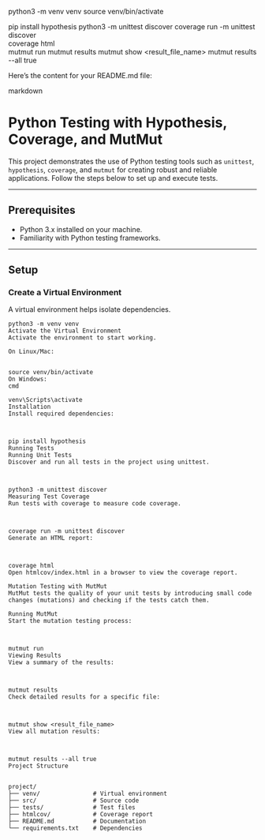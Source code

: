 python3 -m venv venv
source venv/bin/activate





 pip install hypothesis
 python3 -m unittest discover
 coverage run -m unittest discover  
 coverage html            
 mutmut run
 mutmut results
 mutmut show <result_file_name>
 mutmut results --all true 


Here’s the content for your README.md file:

markdown

# Python Testing with Hypothesis, Coverage, and MutMut

This project demonstrates the use of Python testing tools such as `unittest`, `hypothesis`, `coverage`, and `mutmut` for creating robust and reliable applications. Follow the steps below to set up and execute tests.

---

## Prerequisites

- Python 3.x installed on your machine.
- Familiarity with Python testing frameworks.

---

## Setup

### Create a Virtual Environment
A virtual environment helps isolate dependencies.

```
python3 -m venv venv
Activate the Virtual Environment
Activate the environment to start working.

On Linux/Mac:


source venv/bin/activate
On Windows:
cmd

venv\Scripts\activate
Installation
Install required dependencies:



pip install hypothesis
Running Tests
Running Unit Tests
Discover and run all tests in the project using unittest.



python3 -m unittest discover
Measuring Test Coverage
Run tests with coverage to measure code coverage.



coverage run -m unittest discover
Generate an HTML report:



coverage html
Open htmlcov/index.html in a browser to view the coverage report.

Mutation Testing with MutMut
MutMut tests the quality of your unit tests by introducing small code changes (mutations) and checking if the tests catch them.

Running MutMut
Start the mutation testing process:



mutmut run
Viewing Results
View a summary of the results:



mutmut results
Check detailed results for a specific file:



mutmut show <result_file_name>
View all mutation results:



mutmut results --all true
Project Structure


project/
├── venv/               # Virtual environment
├── src/                # Source code
├── tests/              # Test files
├── htmlcov/            # Coverage report
├── README.md           # Documentation
└── requirements.txt    # Dependencies